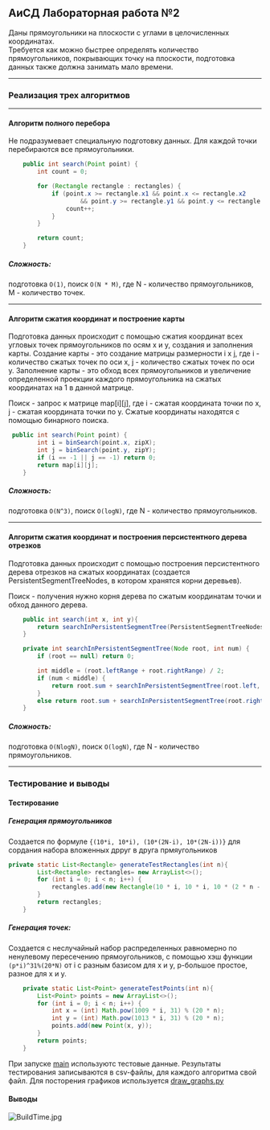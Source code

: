## AиСД Лабораторная работа №2
Даны прямоугольники на плоскости с углами в целочисленных координатах.  
Требуется как можно быстрее определять количество прямоугольников, покрывающих точку на плоскости, подготовка данных также должна занимать мало времени.
____
### Реализация трех алгоритмов 
___
#### Алгоритм полного перебора
Не подразумевает специальную подготовку данных. Для каждой точки перебираются все прямоугольники.

```java
    public int search(Point point) {
        int count = 0;

        for (Rectangle rectangle : rectangles) {
            if (point.x >= rectangle.x1 && point.x <= rectangle.x2
                    && point.y >= rectangle.y1 && point.y <= rectangle.y2) {
                count++;
            }
        }

        return count;
    }
```

##### Сложность:
подготовка `O(1)`, поиск `O(N * M)`, где N - количество прямоугольников, M - количество точек.
____
#### Алгоритм сжатия координат и построение карты

Подготовка данных происходит с помощью сжатия координат  всех угловых точек прямоугольников по осям х и y, создания и заполнения карты. Создание карты - это создание матрицы размерности i х j, где i - количество сжатых точек по оси х, j - количество сжатых точек по оси у. Заполнение карты - это обход всех прямоугольников и увеличение определенной проекции каждого прямоугольника на сжатых координатах на 1 в данной матрице.  
  
Поиск - запрос к матрице map[i][j], где i - сжатая координата точки по х, j - сжатая координата точки по y. Сжатые координаты находятся с помощью бинарного поиска.
```java
 public int search(Point point) {
        int i = binSearch(point.x, zipX);
        int j = binSearch(point.y, zipY);
        if (i == -1 || j == -1) return 0;
        return map[i][j];
    }
```
##### Сложность:
подготовка `O(N^3)`, поиск `O(logN)`, где N - количество прямоугольников.
____
#### Алгоритм сжатия координат и построения персистентного дерева отрезков 
Подготовка данных происходит с помощью построения персистентного дерева отрезков на сжатых координатах (создается PersistentSegmentTreeNodes, в котором хранятся корни деревьев).  
  
Поиск - получения нужно корня дерева по сжатым координатам точки и обход данного дерева.  
```java
    public int search(int x, int y){
        return searchInPersistentSegmentTree(PersistentSegmentTreeNodes.get(x), y);
    }

    private int searchInPersistentSegmentTree(Node root, int num) {
        if (root == null) return 0;

        int middle = (root.leftRange + root.rightRange) / 2;
        if (num < middle) {
            return root.sum + searchInPersistentSegmentTree(root.left, num);
        }
        else return root.sum + searchInPersistentSegmentTree(root.right, num);
    }
```
##### Сложность:
подготовка `O(NlogN)`, поиск `O(logN)`, где N - количество прямоугольников.
____
### Тестирование и выводы 
#### Тестирование
##### Генерация прямоугольников
Создается по формуле `{(10*i, 10*i), (10*(2N-i), 10*(2N-i))}` для сордания набора вложенных дрруг в друга прмяугольников 
```java
private static List<Rectangle> generateTestRectangles(int n){
        List<Rectangle> rectangles= new ArrayList<>();
        for (int i = 0; i < n; i++) {
            rectangles.add(new Rectangle(10 * i, 10 * i, 10 * (2 * n - 1), 10 * (2 * n - 1)));
        }
        return rectangles;
    }
```
##### Генерация точек:
Создается с неслучайный набор распределенных равномерно по ненулевому пересечению прямоугольников, с помощью хэш функции `(p*i)^31%(20*N)` 
от i с разным базисом для x и y, p-большое простое, разное для x и y.
```java
    private static List<Point> generateTestPoints(int n){
        List<Point> points = new ArrayList<>();
        for (int i = 0; i < n; i++) {
            int x = (int) Math.pow(1009 * i, 31) % (20 * n);
            int y = (int) Math.pow(1013 * i, 31) % (20 * n);
            points.add(new Point(x, y));
        }
        return points;
    }
```
При запуске [main]([http://sabaka.net](https://github.com/dashaVav/algorithms_lab2/blob/master/src/main/java/tests/TestGenerator.java)) используютс тестовые данные. Результаты тестирования записываются в csv-файлы, для каждого алгоритма свой файл.
Для посторения графиков используется [draw_graphs.py](https://github.com/dashaVav/algorithms_lab2/blob/master/artefacts/draw_graphs.py)
#### Выводы

![BuildTime.jpg](https://github.com/dashaVav/algorithms_lab2/blob/master/artefacts/BuildTime.jpg)





